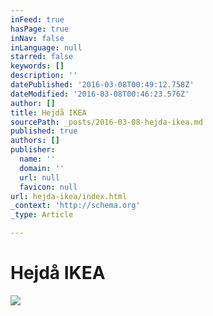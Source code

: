 ```yaml
---
inFeed: true
hasPage: true
inNav: false
inLanguage: null
starred: false
keywords: []
description: ''
datePublished: '2016-03-08T00:49:12.758Z'
dateModified: '2016-03-08T00:46:23.576Z'
author: []
title: Hejdå IKEA
sourcePath: _posts/2016-03-08-hejda-ikea.md
published: true
authors: []
publisher:
  name: ''
  domain: ''
  url: null
  favicon: null
url: hejda-ikea/index.html
_context: 'http://schema.org'
_type: Article

---
```

# Hejdå IKEA
![](https://the-grid-user-content.s3-us-west-2.amazonaws.com/555dabaa-9d08-45d8-9e31-9cd21783b570.png)